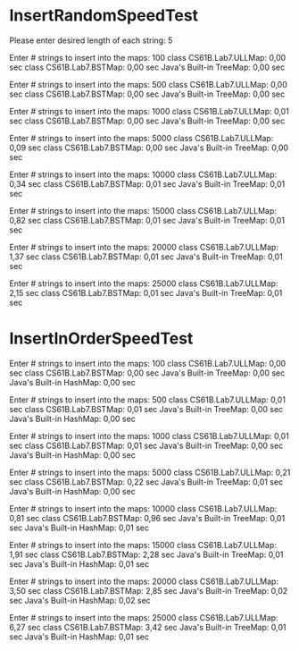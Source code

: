 # InsertRandomSpeedTest

Please enter desired length of each string: 5

Enter # strings to insert into the maps: 100
class CS61B.Lab7.ULLMap: 0,00 sec
class CS61B.Lab7.BSTMap: 0,00 sec
Java's Built-in TreeMap: 0,00 sec


Enter # strings to insert into the maps: 500
class CS61B.Lab7.ULLMap: 0,00 sec
class CS61B.Lab7.BSTMap: 0,00 sec
Java's Built-in TreeMap: 0,00 sec


Enter # strings to insert into the maps: 1000
class CS61B.Lab7.ULLMap: 0,01 sec
class CS61B.Lab7.BSTMap: 0,00 sec
Java's Built-in TreeMap: 0,00 sec


Enter # strings to insert into the maps: 5000
class CS61B.Lab7.ULLMap: 0,09 sec
class CS61B.Lab7.BSTMap: 0,00 sec
Java's Built-in TreeMap: 0,00 sec


Enter # strings to insert into the maps: 10000
class CS61B.Lab7.ULLMap: 0,34 sec
class CS61B.Lab7.BSTMap: 0,01 sec
Java's Built-in TreeMap: 0,01 sec


Enter # strings to insert into the maps: 15000
class CS61B.Lab7.ULLMap: 0,82 sec
class CS61B.Lab7.BSTMap: 0,01 sec
Java's Built-in TreeMap: 0,01 sec


Enter # strings to insert into the maps: 20000
class CS61B.Lab7.ULLMap: 1,37 sec
class CS61B.Lab7.BSTMap: 0,01 sec
Java's Built-in TreeMap: 0,01 sec


Enter # strings to insert into the maps: 25000
class CS61B.Lab7.ULLMap: 2,15 sec
class CS61B.Lab7.BSTMap: 0,01 sec
Java's Built-in TreeMap: 0,01 sec

# InsertInOrderSpeedTest

Enter # strings to insert into the maps: 100
class CS61B.Lab7.ULLMap: 0,00 sec
class CS61B.Lab7.BSTMap: 0,00 sec
Java's Built-in TreeMap: 0,00 sec
Java's Built-in HashMap: 0,00 sec


Enter # strings to insert into the maps: 500
class CS61B.Lab7.ULLMap: 0,01 sec
class CS61B.Lab7.BSTMap: 0,01 sec
Java's Built-in TreeMap: 0,00 sec
Java's Built-in HashMap: 0,00 sec


Enter # strings to insert into the maps: 1000
class CS61B.Lab7.ULLMap: 0,01 sec
class CS61B.Lab7.BSTMap: 0,01 sec
Java's Built-in TreeMap: 0,00 sec
Java's Built-in HashMap: 0,00 sec


Enter # strings to insert into the maps: 5000
class CS61B.Lab7.ULLMap: 0,21 sec
class CS61B.Lab7.BSTMap: 0,22 sec
Java's Built-in TreeMap: 0,01 sec
Java's Built-in HashMap: 0,00 sec


Enter # strings to insert into the maps: 10000
class CS61B.Lab7.ULLMap: 0,81 sec
class CS61B.Lab7.BSTMap: 0,96 sec
Java's Built-in TreeMap: 0,01 sec
Java's Built-in HashMap: 0,01 sec


Enter # strings to insert into the maps: 15000
class CS61B.Lab7.ULLMap: 1,91 sec
class CS61B.Lab7.BSTMap: 2,28 sec
Java's Built-in TreeMap: 0,01 sec
Java's Built-in HashMap: 0,01 sec


Enter # strings to insert into the maps: 20000
class CS61B.Lab7.ULLMap: 3,50 sec
class CS61B.Lab7.BSTMap: 2,85 sec
Java's Built-in TreeMap: 0,02 sec
Java's Built-in HashMap: 0,02 sec


Enter # strings to insert into the maps: 25000
class CS61B.Lab7.ULLMap: 6,27 sec
class CS61B.Lab7.BSTMap: 3,42 sec
Java's Built-in TreeMap: 0,01 sec
Java's Built-in HashMap: 0,01 sec